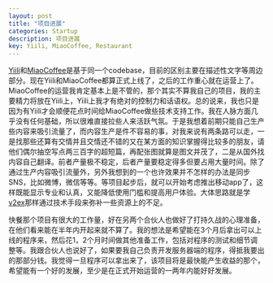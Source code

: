```yaml
---
layout: post
title: "项目进展"
categories: Startup
description: 项目进展
key: Yiili, MiaoCoffee, Restaurant
---
```

[Yiili](http://yii.li)和[MiaoCoffee](http://miaocoffee.com)是基于同一个codebase，目前的区别主要在描述性文字等周边部分。现在Yiili和MiaoCoffee都算正式上线了，之后的工作重心就在运营上了。MiaoCoffee的运营我肯定基本上是不管的，那个其实不算我自己的项目，我的主要精力将放在Yiili上，Yiili上我才有绝对的控制力和话语权。总的说来，我也只是因为有Yiili才会顺便花点时间给MiaoCoffee做些技术支持工作。我在人脉方面几乎没有任何基础，所以很难直接拉些人来活跃气氛。于是我想着前期只能自己生产些内容来吸引流量了，而内容生产是件不容易的事，对我来说有两条路可以走，一是找那些还算有交情并且交情还不错的又在某方面的知识掌握得比较多的朋友，请他们偶尔抽空写点两三百字的超短篇，再配张图就算是图文并茂了，二是从国外找内容自己翻译。前者产量极不稳定，后者产量要稳定得多但要占用大量时间。除了通过生产内容吸引流量外，另外我想到的一个也许效果并不怎样的办法是同步SNS，比如微博，微信等等。等项目起步后，就可以开始考虑推出移动app了，这样既能显示专业和认真，又能降低使用门槛和提高用户体验。大体思路就是学[v2ex](http://www.v2ex.com)那样通过技术手段来弥补一些资源上的不足。

快餐那个项目有很大的工作量，好在另两个合伙人也做好了打持久战的心理准备，在他们看来能在半年内开起来就不算了。我的想法是希望能在3个月后拿出可以上线的程序来，然后花1，2个月时间做其他准备工作，包括对程序的测试和细节调整等。我跟合伙人也说好了，如果要我自己负责开发服务器端的程序，得抵我要出的那部分钱。我觉得一旦程序可以拿出来了，该项目将是最快能产生收益的那个，希望能有一个好的发展，至少是在正式开始运营的一两年内能好好发展。
